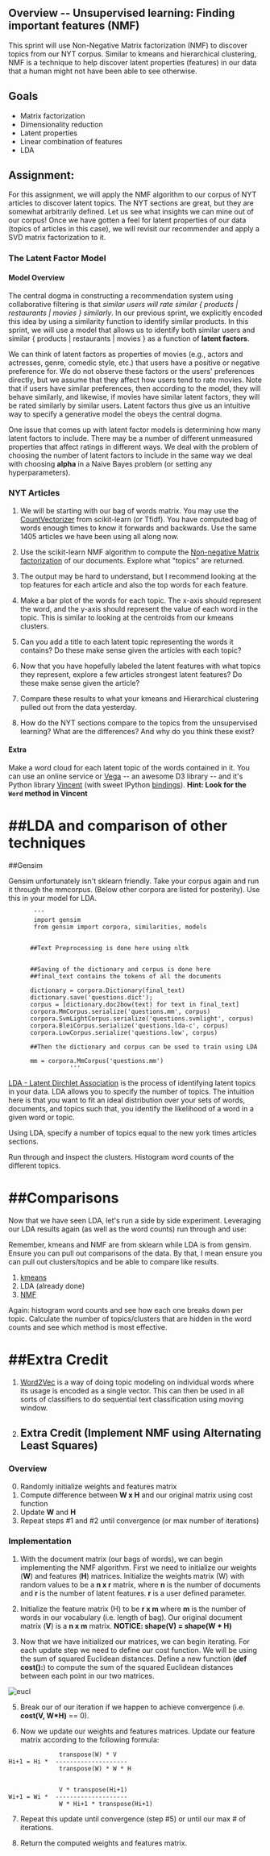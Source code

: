 ## Overview -- Unsupervised learning: Finding important features (NMF)

This sprint will use Non-Negative Matrix factorization (NMF) to discover topics from our NYT corpus.  Similar to kmeans and hierarchical clustering, NMF is a technique to help discover latent properties (features) in our data that a human might not have been able to see otherwise. 

## Goals

* Matrix factorization
* Dimensionality reduction
* Latent properties
* Linear combination of features
* LDA

## Assignment: 

For this assignment, we will apply the NMF algorithm to our corpus of NYT articles to discover latent topics.  The NYT sections are great, but they are somewhat arbitrarily defined.  Let us see what insights we can mine out of our corpus!  Once we have gotten a feel for latent properties of our data (topics of articles in this case), we will revisit our recommender and apply a SVD matrix factorization to it.

### The Latent Factor Model

#### Model Overview

The central dogma in constructing a recommendation system using collaborative filtering is that *similar users will rate similar { products | restaurants | movies } similarly*. In our previous sprint, we explicitly encoded this idea by using a similarity function to identify similar products. In this sprint, we will use a model that allows us to identify both similar users and similar { products | restaurants | movies } as a function of **latent factors**.

We can think of latent factors as properties of movies (e.g., actors and actresses, genre, comedic style, etc.) that users have a positive or negative preference for. We do not observe these factors or the users' preferences directly, but we assume that they affect how users tend to rate movies. Note that if users have similar preferences, then according to the model, they will behave similarly, and likewise, if movies have similar latent factors, they will be rated similarly by similar users. Latent factors thus give us an intuitive way to specify a generative model the obeys the central dogma.

One issue that comes up with latent factor models is determining how many latent factors to include. There may be a number of different unmeasured properties that affect ratings in different ways. We deal with the problem of choosing the number of latent factors to include in the same way we deal with choosing __alpha__ in a Naive Bayes problem (or setting any hyperparameters).

### NYT Articles

1. We will be starting with our bag of words matrix.  You may use the [CountVectorizer](http://scikit-learn.org/stable/modules/generated/sklearn.feature_extraction.text.CountVectorizer.html) from scikit-learn (or Tfidf).  You have computed bag of words enough times to know it forwards and backwards.  Use the same 1405 articles we have been using all along now.

2. Use the scikit-learn NMF algorithm to compute the [Non-negative Matrix factorization](http://scikit-learn.org/stable/auto_examples/applications/topics_extraction_with_nmf.html) of our documents.  Explore what "topics" are returned. 

3. The output may be hard to understand, but I recommend looking at the top features for each article and also the top words for each feature.

4. Make a bar plot of the words for each topic.  The x-axis should represent the word, and the y-axis should represent the value of each word in the topic.  This is similar to looking at the centroids from our kmeans clusters.

5. Can you add a title to each latent topic representing the words it contains?  Do these make sense given the articles with each topic?

6.  Now that you have hopefully labeled the latent features with what topics they represent, explore a few articles strongest latent features?  Do these make sense given the article?

7. Compare these results to what your kmeans and Hierarchical clustering pulled out from the data yesterday.

8. How do the NYT sections compare to the topics from the unsupervised learning?  What are the differences?  And why do you think these exist?

#### Extra

Make a word cloud for each latent topic of the words contained in it.  You can use an online service or [Vega](https://github.com/trifacta/vega/blob/master/examples/spec/wordcloud.json) -- an awesome D3 library -- and it's Python library [Vincent](http://vincent.readthedocs.org/en/latest/index.html) (with sweet IPython [bindings](http://vincent.readthedocs.org/en/latest/quickstart.html#ipython-integration)).   __Hint: Look for the `Word` method in Vincent__



##LDA and comparison of other techniques
===========================================================

##Gensim

Gensim unfortunately isn't sklearn friendly. Take your corpus again and run it through the mmcorpus. (Below other corpora are listed for posterity). Use this in your model for LDA.
           
           
           '''
           import gensim
           from gensim import corpora, similarities, models


          ##Text Preprocessing is done here using nltk
          
          
          ##Saving of the dictionary and corpus is done here
          ##final_text contains the tokens of all the documents
          
          dictionary = corpora.Dictionary(final_text)
          dictionary.save('questions.dict');
          corpus = [dictionary.doc2bow(text) for text in final_text]
          corpora.MmCorpus.serialize('questions.mm', corpus)
          corpora.SvmLightCorpus.serialize('questions.svmlight', corpus)
          corpora.BleiCorpus.serialize('questions.lda-c', corpus)
          corpora.LowCorpus.serialize('questions.low', corpus)
          
          ##Then the dictionary and corpus can be used to train using LDA
          
          mm = corpora.MmCorpus('questions.mm')
                     '''

[LDA - Latent Dirchlet Association](http://radimrehurek.com/gensim/models/ldamodel.html) is the process of identifying latent topics in your data. LDA allows you to specify the number of topics. The intuition here is that you want to fit an ideal distribution over your sets of words, documents, and topics such that, you identify the likelihood of a word in a given word or topic.

Using LDA, specify a number of topics equal to the new york times articles sections. 

Run through and inspect the clusters. Histogram word counts of the different topics.


##Comparisons
============================================================

Now that we have seen LDA, let's run a side by side experiment. Leveraging our LDA results again (as well as the word counts) run through and use:

Remember, kmeans and NMF are from sklearn while LDA is from gensim. Ensure you can pull out comparisons of the data. By that, I mean ensure you can pull out clusters/topics and be able to compare like results.


1. [kmeans](http://scikit-learn.org/stable/auto_examples/applications/topics_extraction_with_nmf.html#example-applications-topics-extraction-with-nmf-py)
2. LDA (already done)
3. [NMF](http://scikit-learn.org/stable/auto_examples/document_clustering.html#example-document-clustering-py)

Again: histogram word counts and see how each one breaks down per topic. Calculate the number of topics/clusters that are hidden in the word counts and see which method is most effective.






##Extra Credit
==========================================================

1. [Word2Vec](http://radimrehurek.com/gensim/models/word2vec.html) is a way of doing topic modeling on individual words where its usage is encoded as a single vector. This can then be used in all sorts of classifiers to do sequential text classification using moving window. 

2. ## Extra Credit (Implement NMF using Alternating Least Squares)

### Overview

0. Randomly initialize weights and features matrix
1. Compute difference between __W x H__ and our original matrix using cost function
2. Update __W__ and __H__
3. Repeat steps #1 and #2 until convergence (or max number of iterations)

### Implementation

1. With the document matrix (our bags of words), we can begin implementing the NMF algorithm.  First we need to initialize our weights (__W__) and features (__H__) matrices.  Initialize the weights matrix (W) with random values to be a __n x r__ matrix, where __n__ is the number of documents and __r__ is the number of latent features.  __r__ is a user defined parameter.

3.  Initialize the feature matrix (H) to be __r x m__ where __m__ is the number of words in our vocabulary (i.e. length of bag).  Our original document matrix (__V__) is a __n x m__ matrix.  __NOTICE: shape(V) = shape(W * H)__

4. Now that we have initialized our matrices, we can begin iterating.  For each update step we need to define our cost function.  We will be using the sum of squared Euclidean distances.  Define a new function (__def cost():__) to compute the sum of the squared Euclidean distances between each point in our two matrices.

![eucl](http://upload.wikimedia.org/math/8/2/0/8206c782235517a0636ff7aa521ed2d7.png)

5. Break our of our iteration if we happen to achieve convergence (i.e. __cost(V, W*H)__ == 0).

6. Now we update our weights and features matrices.  Update our feature matrix according to the following formula:

```
  	          transpose(W) * V
Hi+1 = Hi *  --------------------
              transpose(W) * W * H


  	          V * transpose(Hi+1)
Wi+1 = Wi *  --------------------
              W * Hi+1 * transpose(Hi+1)
```

7. Repeat this update until convergence (step #5) or until our max # of iterations.

8. Return the computed weights and features matrix.

